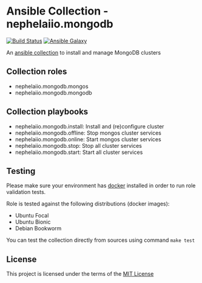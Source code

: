 # Ansible Collection - nephelaiio.mongodb

[![Build Status](https://github.com/nephelaiio/ansible-collection-mongodb/actions/workflows/molecule.yml/badge.svg)](https://github.com/nephelaiio/ansible-collection-mongodb/actions/wofklows/molecule.yml)
[![Ansible Galaxy](http://img.shields.io/badge/ansible--galaxy-nephelaiio.mongodb-blue.svg)](https://galaxy.ansible.com/ui/repo/published/nephelaiio/mongodb/)

An [ansible collection](https://galaxy.ansible.com/ui/repo/published/nephelaiio/mongodb/) to install and manage MongoDB clusters

## Collection roles

* nephelaiio.mongodb.mongos
* nephelaiio.mongodb.mongodb

## Collection playbooks

* nephelaiio.mongodb.install: Install and (re)configure cluster
* nephelaiio.mongodb.offline: Stop mongos cluster services
* nephelaiio.mongodb.online: Start mongos cluster services
* nephelaiio.mongodb.stop: Stop all cluster services
* nephelaiio.mongodb.start: Start all cluster services

## Testing

Please make sure your environment has [docker](https://www.docker.com) installed in order to run role validation tests.

Role is tested against the following distributions (docker images):

  * Ubuntu Focal
  * Ubuntu Bionic
  * Debian Bookworm

You can test the collection directly from sources using command `make test`

## License

This project is licensed under the terms of the [MIT License](/LICENSE)


